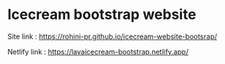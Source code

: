 # Icecream bootstrap website


Site link : https://rohini-pr.github.io/icecream-website-bootsrap/  

Netlify link : https://lavaicecream-bootstrap.netlify.app/
